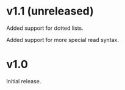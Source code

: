 # v1.1 (unreleased)

Added support for dotted lists.

Added support for more special read syntax.

# v1.0

Initial release.
